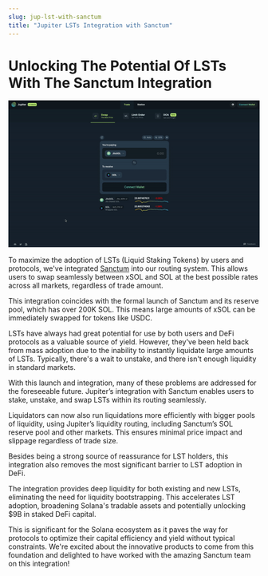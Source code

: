 ```yaml
---
slug: jup-lst-with-sanctum
title: "Jupiter LSTs Integration with Sanctum"
---
```


# Unlocking The Potential Of LSTs With The Sanctum Integration

![Sanctum](sanctum.gif)

To maximize the adoption of LSTs (Liquid Staking Tokens) by users and protocols, we've integrated [Sanctum](https://www.sanctum.so/) into our routing system. This allows users to swap seamlessly between xSOL and SOL at the best possible rates across all markets, regardless of trade amount.

This integration coincides with the formal launch of Sanctum and its reserve pool, which has over 200K SOL. This means large amounts of xSOL can be immediately swapped for tokens like USDC.

LSTs have always had great potential for use by both users and DeFi protocols as a valuable source of yield. However, they've been held back from mass adoption due to the inability to instantly liquidate large amounts of LSTs. Typically, there's a wait to unstake, and there isn't enough liquidity in standard markets.

With this launch and integration, many of these problems are addressed for the foreseeable future. Jupiter’s integration with Sanctum enables users to stake, unstake, and swap LSTs within its routing seamlessly.

Liquidators can now also run liquidations more efficiently with bigger pools of liquidity, using Jupiter’s liquidity routing, including Sanctum’s SOL reserve pool and other markets. This ensures minimal price impact and slippage regardless of trade size.

Besides being a strong source of reassurance for LST holders, this integration also removes the most significant barrier to LST adoption in DeFi.

The integration provides deep liquidity for both existing and new LSTs, eliminating the need for liquidity bootstrapping. This accelerates LST adoption, broadening Solana's tradable assets and potentially unlocking $9B in staked DeFi capital.

This is significant for the Solana ecosystem as it paves the way for protocols to optimize their capital efficiency and yield without typical constraints. We're excited about the innovative products to come from this foundation and delighted to have worked with the amazing Sanctum team on this integration!